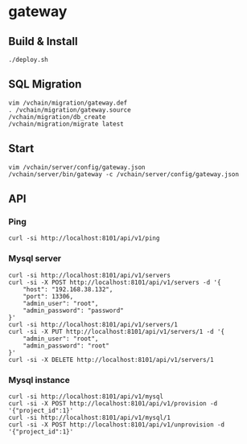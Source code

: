 # gateway

## Build & Install
    ./deploy.sh

## SQL Migration
    vim /vchain/migration/gateway.def
    . /vchain/migration/gateway.source
    /vchain/migration/db_create
    /vchain/migration/migrate latest

## Start
    vim /vchain/server/config/gateway.json
    /vchain/server/bin/gateway -c /vchain/server/config/gateway.json

## API
### Ping
    curl -si http://localhost:8101/api/v1/ping

### Mysql server
    curl -si http://localhost:8101/api/v1/servers
    curl -si -X POST http://localhost:8101/api/v1/servers -d '{
        "host": "192.168.38.132",
        "port": 13306,
        "admin_user": "root",
        "admin_password": "password"
    }'
    curl -si http://localhost:8101/api/v1/servers/1
    curl -si -X PUT http://localhost:8101/api/v1/servers/1 -d '{
        "admin_user": "root",
        "admin_password": "root"
    }'
    curl -si -X DELETE http://localhost:8101/api/v1/servers/1

### Mysql instance
    curl -si http://localhost:8101/api/v1/mysql
    curl -si -X POST http://localhost:8101/api/v1/provision -d '{"project_id":1}'
    curl -si http://localhost:8101/api/v1/mysql/1
    curl -si -X POST http://localhost:8101/api/v1/unprovision -d '{"project_id":1}'

